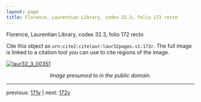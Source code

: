 ```yaml
---
layout: page
title: Florence, Laurentian Library, codex 32.3, folio 172 recto
---
```


Florence, Laurentian Library, codex 32.3, folio 172 recto

Cite this object as `urn:cite2:citelaur:laur32pages.v1:172r`.  The full image is linked to a citation tool you can use to cite regions of the image.

[![laur32_3_00351](http://www.homermultitext.org/iipsrv?IIIF=/project/homer/pyramidal/deepzoom/citelaur/laur32imgs/v1/laur32_3_00351.tif/full/800,/0/default.jpg)](http://www.homermultitext.org/ict2/?urn=urn:cite2:citelaur:laur32imgs.v1:laur32_3_00351) 

<p style="text-align: center; font-style: italic;">Image presumed to in the public domain.</p>

---

previous: [171v](../171v/) | next: [172v](../172v/)